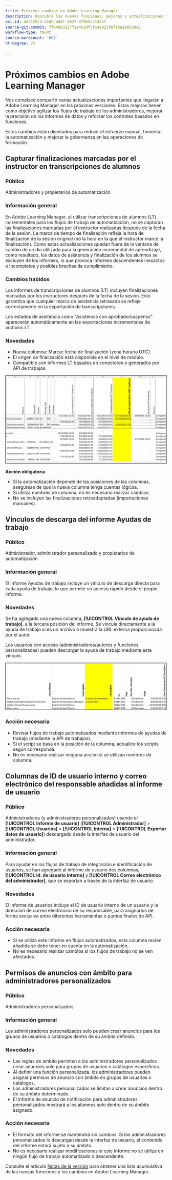 ```yaml
---
title: Próximos cambios en Adobe Learning Manager
description: Descubre las nuevas funciones, mejoras y actualizaciones importantes que estarán disponibles próximamente en Adobe Learning Manager. Mantente informado de los cambios para poder planificar con antelación y aprovechar al máximo las mejoras más recientes.
exl-id: 4d2129c4-42d8-446f-8837-879b5c2f42bf
source-git-commit: ffb4883227f1e461df5fc4a025fef1ba1b8568c2
workflow-type: tm+mt
source-wordcount: '667'
ht-degree: 2%

---
```


# Próximos cambios en Adobe Learning Manager

Nos complace compartir varias actualizaciones importantes que llegarán a Adobe Learning Manager en las próximas versiones. Estas mejoras tienen como objetivo agilizar los flujos de trabajo de los administradores, mejorar la precisión de los informes de datos y reforzar los controles basados en funciones.

Estos cambios están diseñados para reducir el esfuerzo manual, fomentar la automatización y mejorar la gobernanza en las operaciones de formación.

## Capturar finalizaciones marcadas por el instructor en transcripciones de alumnos

### Público

Administradores y propietarios de automatización

### Información general

En Adobe Learning Manager, al utilizar transcripciones de alumnos (LT) incrementales para los flujos de trabajo de automatización, no se capturan las finalizaciones marcadas por el instructor realizadas después de la fecha de la sesión. La marca de tiempo de finalización refleja la hora de finalización de la sesión original (no la hora en la que el instructor marcó la finalización). Como estas actualizaciones quedan fuera de la ventana de cambio de un día utilizada para la generación incremental de aprendizaje, como resultado, los datos de asistencia y finalización de los alumnos se excluyen de los informes, lo que provoca informes descendentes inexactos o incompletos y posibles brechas de cumplimiento.

### Cambios habidos

Los informes de transcripciones de alumnos (LT) incluyen finalizaciones marcadas por los instructores después de la fecha de la sesión. Esto garantiza que cualquier marca de asistencia retrasada se refleje correctamente en la exportación de transcripciones.

Los estados de asistencia como &quot;Asistencia con aprobado/suspenso&quot; aparecerán automáticamente en las exportaciones incrementales de archivos LT.

### Novedades

* Nueva columna: Marcar fecha de finalización (zona horaria UTC).
* El origen de finalización está disponible en el nivel de módulo.
* Compatible con informes LT basados en conectores o generados por API de trabajos.

![](assets/capture-instructor.png)

**Acción obligatoria**

* Si la automatización depende de las posiciones de las columnas, asegúrese de que la nueva columna tenga cuentas lógicas.
* Si utiliza nombres de columna, no es necesario realizar cambios.
* No se incluyen las finalizaciones retroadaptadas (importaciones manuales).

## Vínculos de descarga del informe Ayudas de trabajo

### Público

Administrador, administrador personalizado y propietarios de automatización

### Información general

El informe Ayudas de trabajo incluye un vínculo de descarga directa para cada ayuda de trabajo, lo que permite un acceso rápido desde el propio informe.

### Novedades

Se ha agregado una nueva columna, **[!UICONTROL Vínculo de ayuda de trabajo]**, a la tercera posición del informe. Se vincula directamente a la ayuda de trabajo si es un archivo o muestra la URL externa proporcionada por el autor.

Los usuarios con acceso (administradores/autores y funciones personalizadas) pueden descargar la ayuda de trabajo mediante este vínculo.

![](assets/download-links-for-job-aid.png)

### Acción necesaria

* Revisar flujos de trabajo automatizados mediante informes de ayudas de trabajo (mediante la API de trabajos).
* Si el script se basa en la posición de la columna, actualice los scripts según corresponda.
* No es necesario realizar ninguna acción si se utilizan nombres de columna.

## Columnas de ID de usuario interno y correo electrónico del responsable añadidas al informe de usuario

### Público

Administradores (y administradores personalizados) usando el **[!UICONTROL Informe de usuario]** (**[!UICONTROL Administrador]** > **[!UICONTROL Usuarios]** > **[!UICONTROL Interna]** > **[!UICONTROL Exportar datos de usuario]**) descargado desde la interfaz de usuario del administrador.

### Información general

Para ayudar en los flujos de trabajo de integración e identificación de usuarios, se han agregado al informe de usuario dos columnas, **[!UICONTROL Id. de usuario interno]** y **[!UICONTROL Correo electrónico del administrador]**, que se exportan a través de la interfaz de usuario.

### Novedades

El informe de usuarios incluye el ID de usuario interno de un usuario y la dirección de correo electrónico de su responsable, para asignarlos de forma exclusiva entre diferentes herramientas o puntos finales de API.

### Acción necesaria

* Si se utiliza este informe en flujos automatizados, esta columna recién añadida se debe tener en cuenta en la automatización.
* No es necesario realizar cambios si los flujos de trabajo no se ven afectados.

## Permisos de anuncios con ámbito para administradores personalizados

### Público

Administradores personalizados

### Información general

Los administradores personalizados solo pueden crear anuncios para los grupos de usuarios o catálogos dentro de su ámbito definido.

### Novedades

* Las reglas de ámbito permiten a los administradores personalizados crear anuncios solo para grupos de usuarios o catálogos específicos.
* Al definir una función personalizada, los administradores pueden asignar permisos de anuncio con ámbito en grupos de usuarios o catálogos.
* Los administradores personalizados se limitan a crear anuncios dentro de su ámbito determinado.
* El informe de anuncio de notificación para administradores personalizados mostrará a los alumnos solo dentro de su ámbito asignado.

### Acción necesaria

* El formato del informe se mantendrá sin cambios. Si los administradores personalizados lo descargan desde la interfaz de usuario, el contenido del informe estará sujeto a su ámbito.
* No es necesario realizar modificaciones si este informe no se utiliza en ningún flujo de trabajo automatizado o descendente.

Consulte el artículo [Notas de la versión](https://experienceleague.adobe.com/es/docs/learning-manager/using/introduction/release-notes) para obtener una lista acumulativa de las nuevas funciones y los cambios en Adobe Learning Manager.

